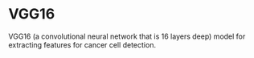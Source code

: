 # VGG16
VGG16 (a convolutional neural network that is 16 layers deep) model for extracting features for cancer cell detection.
